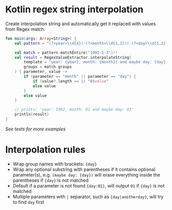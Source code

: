 
# Kotlin regex string interpolation
Create interpolation string and automatically get it replaced with values from Regex match:

``` kotlin
fun main(args: Array<String>) {
    val pattern = "(?<year>\\d{4})-(?<month>\\d{1,2})(-(?<day>\\d{1,2}))?".toRegex()

    val match = pattern.matchEntire("1992-1-3")!!
    val result = RegexValueExtractor.interpolateString(
        template = "year: {year}, month: {month}( and maybe day: {day})",
        groups = match.groups
    ) { parameter, value ->
        if (parameter == "month" || parameter == "day") {
            if (value?.length == 1) "0$value"
            else value
        }
        else value
    }

    // prints: 'year: 1992, month: 01 and maybe day: 03'
    println(result)
}
```
_See tests for more examples_
# Interpolation rules
- Wrap group names with brackets: `{day}`
- Wrap any optional substring with parentheses if it contains optional parameter(s), e.g. `(maybe day: {day})` will erase everything inside the parentheses if `{day}` is not matched
- Default if a parameter is not found `{day:01}`, will output `01` if `{day}` is not matched
- Multiple parameters with `|` separator, such as `{day|anotherday}`, will try to find `day` first
